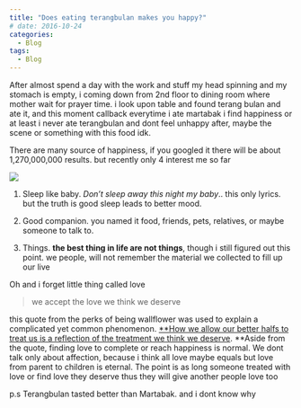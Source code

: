 ```yaml
---
title: "Does eating terangbulan makes you happy?"
# date: 2016-10-24
categories:
  - Blog
tags:
  - Blog
---
```


After almost spend a day with the work and stuff my head spinning and my stomach is empty, i coming down from 2nd floor to dining room where mother wait for prayer time. i look upon table and found terang bulan and ate it, and this moment callback everytime i ate martabak i find happiness or at least i never ate terangbulan and dont feel unhappy after, maybe the scene or something with this food idk.

There are many source of happiness, if you googled it there will be about 1,270,000,000 results. but recently only 4 interest me so far

![](https://cdn-images-1.medium.com/max/2000/1*XnL6UlOWWHCuOryaduZ9-g.jpeg)

1. Sleep like baby. *Don’t sleep away this night my baby*.. this only lyrics. but the truth is good sleep leads to better mood.

2. Good companion. you named it food, friends, pets, relatives, or maybe someone to talk to.

3. Things. **the best thing in life are not things**, though i still figured out this point. we people, will not remember the material we collected to fill up our live

Oh and i forget little thing called love
> we accept the love we think we deserve

this quote from the perks of being wallflower was used to explain a complicated yet common phenomenon. [**How we allow our better halfs to treat us is a reflection of the treatment we think we deserve](https://www.quora.com/What-does-the-quote-We-accept-the-love-we-think-we-deserve-mean). **Aside from the quote, finding love to complete or reach happiness is normal. We dont talk only about affection, because i think all love maybe equals but love from parent to children is eternal. The point is as long someone treated with love or find love they deserve thus they will give another people love too

p.s Terangbulan tasted better than Martabak. and i dont know why
